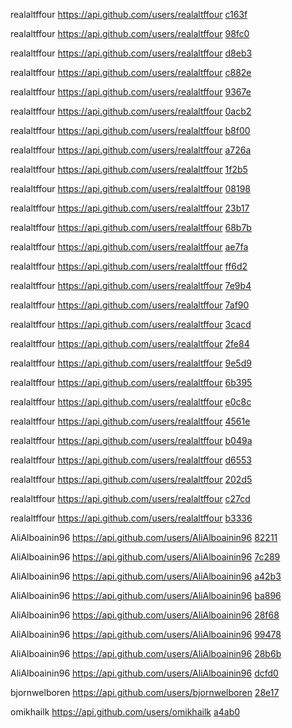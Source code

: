 
realaltffour https://api.github.com/users/realaltffour [c163f](https://github.com/realaltffour/GraphSolver/commit/c163ffb055f6abdad9ed1a9761ff0ac0768a7a53)

realaltffour https://api.github.com/users/realaltffour [98fc0](https://github.com/realaltffour/GraphSolver/commit/98fc075167dc3dee6e9633cd9e429bbe89b55c1c)

realaltffour https://api.github.com/users/realaltffour [d8eb3](https://github.com/realaltffour/GraphSolver/commit/d8eb3f1b08da23278d312b4d93f6fcd699e3314a)

realaltffour https://api.github.com/users/realaltffour [c882e](https://github.com/realaltffour/GraphSolver/commit/c882e8e7b9afccfd6b9ee04dc15fe42e5c1babb1)

realaltffour https://api.github.com/users/realaltffour [9367e](https://github.com/realaltffour/GraphSolver/commit/9367ec0d5f4412cf868dc7f1298c48bb6ac0c822)

realaltffour https://api.github.com/users/realaltffour [0acb2](https://github.com/realaltffour/GraphSolver/commit/0acb22f2d8290e1740325a3b68e6c2684670673e)

realaltffour https://api.github.com/users/realaltffour [b8f00](https://github.com/realaltffour/GraphSolver/commit/b8f00a2368e86ddad472358ec4d962ff236341a9)

realaltffour https://api.github.com/users/realaltffour [a726a](https://github.com/realaltffour/GraphSolver/commit/a726a5a75839923d406adaeab6fe3c6fecbb3788)

realaltffour https://api.github.com/users/realaltffour [1f2b5](https://github.com/realaltffour/GraphSolver/commit/1f2b59548ce94bdb164251447a7b72a5ce3314f7)

realaltffour https://api.github.com/users/realaltffour [08198](https://github.com/realaltffour/GraphSolver/commit/0819824228dea65e4ca74184571329d30951708e)

realaltffour https://api.github.com/users/realaltffour [23b17](https://github.com/realaltffour/GraphSolver/commit/23b174f652171ab18deeffb0a2af0dbad071fec8)

realaltffour https://api.github.com/users/realaltffour [68b7b](https://github.com/realaltffour/GraphSolver/commit/68b7b40e01e879d171a883a81d471854e9e5a4c9)

realaltffour https://api.github.com/users/realaltffour [ae7fa](https://github.com/realaltffour/GraphSolver/commit/ae7fa822f31e7c191c58f403bff83f7418643124)

realaltffour https://api.github.com/users/realaltffour [ff6d2](https://github.com/realaltffour/GraphSolver/commit/ff6d2e3e3ce9a8a45695f051934eb78d98378c02)

realaltffour https://api.github.com/users/realaltffour [7e9b4](https://github.com/realaltffour/GraphSolver/commit/7e9b4ee193db96e2fe6c295e02d4d3b7430cd291)

realaltffour https://api.github.com/users/realaltffour [7af90](https://github.com/realaltffour/GraphSolver/commit/7af90d078c0765cd5d0b9ede4b29aa00c0d78b90)

realaltffour https://api.github.com/users/realaltffour [3cacd](https://github.com/realaltffour/GraphSolver/commit/3cacd18ef2a83ecd6398eb9853f24b51a8f6d1fd)

realaltffour https://api.github.com/users/realaltffour [2fe84](https://github.com/realaltffour/GraphSolver/commit/2fe841b9f3a8c51d1c2edb9c945b78dba7cc7e3e)

realaltffour https://api.github.com/users/realaltffour [9e5d9](https://github.com/realaltffour/GraphSolver/commit/9e5d9eea96399d597a22495946a303d64c2c44d0)

realaltffour https://api.github.com/users/realaltffour [6b395](https://github.com/realaltffour/GraphSolver/commit/6b39523405ced8a7ea230658a42eb86d14d54e2e)

realaltffour https://api.github.com/users/realaltffour [e0c8c](https://github.com/realaltffour/GraphSolver/commit/e0c8c7bb7d60bf7abebaf3cced430f2c784cd6e3)

realaltffour https://api.github.com/users/realaltffour [4561e](https://github.com/realaltffour/GraphSolver/commit/4561e3ca89b51b6990dd8231a35744a883ce25f1)

realaltffour https://api.github.com/users/realaltffour [b049a](https://github.com/realaltffour/GraphSolver/commit/b049ae4fc60ff46c49636e05308af8c8684e3282)

realaltffour https://api.github.com/users/realaltffour [d6553](https://github.com/realaltffour/GraphSolver/commit/d6553df032e4d2b74d55ba4507b890af2e92cda3)

realaltffour https://api.github.com/users/realaltffour [202d5](https://github.com/realaltffour/GraphSolver/commit/202d5fc408c18c735a2e06b8329c10a4de75c5d9)

realaltffour https://api.github.com/users/realaltffour [c27cd](https://github.com/realaltffour/GraphSolver/commit/c27cdbb2a1fa6f4890773ca735269f6eaa71ec37)

realaltffour https://api.github.com/users/realaltffour [b3336](https://github.com/realaltffour/GraphSolver/commit/b3336586107131253861584ea99bd2ff2e9e4636)

AliAlboainin96 https://api.github.com/users/AliAlboainin96 [82211](https://github.com/realaltffour/GraphSolver/commit/822119f18a4079759e5004cd67cd00818bc43fed)

AliAlboainin96 https://api.github.com/users/AliAlboainin96 [7c289](https://github.com/realaltffour/GraphSolver/commit/7c289737ae450b958cfd05037fb86e59a8c2d860)

AliAlboainin96 https://api.github.com/users/AliAlboainin96 [a42b3](https://github.com/realaltffour/GraphSolver/commit/a42b3f1f2d953662196e1b378e668a6e009364ca)

AliAlboainin96 https://api.github.com/users/AliAlboainin96 [ba896](https://github.com/realaltffour/GraphSolver/commit/ba896b95ab65b18a323a7dd492acd4dfb86e265c)

AliAlboainin96 https://api.github.com/users/AliAlboainin96 [28f68](https://github.com/realaltffour/GraphSolver/commit/28f68c32cc4e2d0cab5ae0a35e98a5ab0f3e10bd)

AliAlboainin96 https://api.github.com/users/AliAlboainin96 [99478](https://github.com/realaltffour/GraphSolver/commit/99478d8fb71a6162cf3f0e1ba72c786752faf20d)

AliAlboainin96 https://api.github.com/users/AliAlboainin96 [28b6b](https://github.com/realaltffour/GraphSolver/commit/28b6bab87b972e98722374b9131a81d6aac97a13)

AliAlboainin96 https://api.github.com/users/AliAlboainin96 [dcfd0](https://github.com/realaltffour/GraphSolver/commit/dcfd06d34320680ec770b7688160514fe3ef5f94)

bjornwelboren https://api.github.com/users/bjornwelboren [28e17](https://github.com/realaltffour/GraphSolver/commit/28e177849363803e08ebb7d880bdbd7a599dba8e)

omikhailk https://api.github.com/users/omikhailk [a4ab0](https://github.com/realaltffour/GraphSolver/commit/a4ab06083c53133bcffa0d63ab09ebc0f4ad3252)
